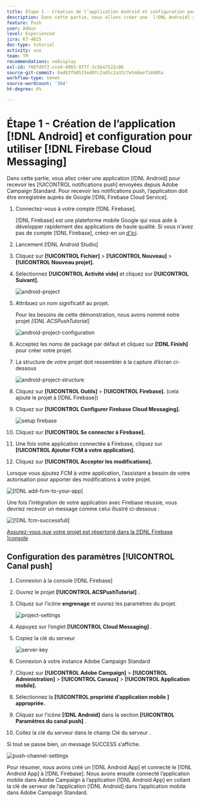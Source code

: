 ```yaml
---
title: Étape 1 - Création de l’application Android et configuration pour utiliser Firebase Cloud Messaging
description: Dans cette partie, nous allons créer une  [!DNL Android] application pour recevoir les [!UICONTROL notifications push] envoyées depuis Adobe Campaign Standard. Pour recevoir les notifications push, l’application doit être enregistrée auprès de Google.  [!DNL Firebase Cloud Service]
feature: Push
user: Admin
level: Experienced
jira: KT-4825
doc-type: tutorial
activity: use
team: TM
recommendations: noDisplay
exl-id: f087d9f2-cce9-4903-977f-3c5b47522c06
source-git-commit: 0ad82fb0533ed8fc2a85c2a32c7e54deef14d05a
workflow-type: tm+mt
source-wordcount: '364'
ht-degree: 0%

---
```


# Étape 1 - Création de l’application [!DNL Android] et configuration pour utiliser [!DNL Firebase Cloud Messaging]

Dans cette partie, vous allez créer une application [!DNL Android] pour recevoir les [!UICONTROL notifications push] envoyées depuis Adobe Campaign Standard. Pour recevoir les notifications push, l’application doit être enregistrée auprès de Google [!DNL Firebase Cloud Service].

1. Connectez-vous à votre compte [!DNL Firebase].

   [!DNL Firebase] est une plateforme mobile Google qui vous aide à développer rapidement des applications de haute qualité. Si vous n&#39;avez pas de compte [!DNL Firebase], créez-en un [d&#39;ici](https://firebase.google.com).

2. Lancement [!DNL Android Studio]
3. Cliquez sur **[!UICONTROL Fichier]** > **[!UICONTROL Nouveau]** > **[!UICONTROL Nouveau projet].**
4. Sélectionnez **[!UICONTROL Activité vide]** et cliquez sur **[!UICONTROL Suivant].**

   ![android-project](assets/android-project.PNG)

5. Attribuez un nom significatif au projet.

   Pour les besoins de cette démonstration, nous avons nommé notre projet *[!DNL ACSPushTutorial]*

   ![android-project-configuration](assets/android-project-configuration.PNG)

6. Acceptez les noms de package par défaut et cliquez sur **[!DNL Finish]** pour créer votre projet.
7. La structure de votre projet doit ressembler à la capture d’écran ci-dessous

   ![android-project-structure](assets/android-project-structure.PNG)

8. Cliquez sur **[!UICONTROL Outils]** > **[!UICONTROL Firebase].** (cela ajoute le projet à [!DNL Firebase])
9. Cliquez sur **[!UICONTROL Configurer Firebase Cloud Messaging].**

   ![setup firebase](assets/android-project-firebase-messaging.PNG)

10. Cliquez sur **[!UICONTROL Se connecter à Firebase].**
11. Une fois votre application connectée à Firebase, cliquez sur **[!UICONTROL Ajouter FCM à votre application].**
12. Cliquez sur **[!UICONTROL Accepter les modifications].**

   Lorsque vous ajoutez FCM à votre application, l’assistant a besoin de votre autorisation pour apporter des modifications à votre projet.

   ![[!DNL add-fcm-to-your-app]](assets/firebase-add-fcm-to-app.PNG)

Une fois l’intégration de votre application avec Firebase réussie, vous devriez recevoir un message comme celui illustré ci-dessous :

![[!DNL fcm-successfull]](assets/android-firebase-success.PNG)

[ Assurez-vous que votre projet est répertorié dans la  [!DNL Firebase ]console](https://console.firebase.google.com/)

## Configuration des paramètres [!UICONTROL Canal push]

1. Connexion à la console [!DNL Firebase]
2. Ouvrez le projet **[!UICONTROL ACSPushTutorial]** .
3. Cliquez sur l’icône **engrenage** et ouvrez les paramètres du projet.

   ![project-settings](assets/firebase-project-settings.PNG)

4. Appuyez sur l’onglet **[!UICONTROL Cloud Messaging]** .
5. Copiez la clé du serveur

   ![server-key](assets/firebase-server-key.PNG)

6. Connexion à votre instance Adobe Campaign Standard
7. Cliquez sur **[!UICONTROL Adobe Campaign]** > **[!UICONTROL Administration]** > **[!UICONTROL Canaux]** > **[!UICONTROL Application mobile].**
8. Sélectionnez la **[!UICONTROL propriété d’application mobile ] appropriée.**
9. Cliquez sur l’icône **[!DNL Android]** dans la section **[!UICONTROL Paramètres du canal push]** .
10. Collez la clé du serveur dans le champ Clé du serveur .

Si tout se passe bien, un message SUCCESS s’affiche.

![push-channel-settings](assets/push-channel-settings.PNG)

Pour résumer, nous avons créé un [!DNL Android App] et connecté le [!DNL Android App] à [!DNL Firebase]. Nous avons ensuite connecté l’application mobile dans Adobe Campaign à l’application [!DNL Android App] en collant la clé de serveur de l’application [!DNL Android] dans l’application mobile dans Adobe Campaign Standard.
